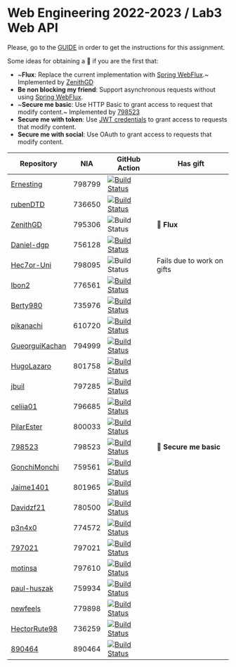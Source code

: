 # Web Engineering 2022-2023 / Lab3 Web API

Please, go to the [GUIDE](docs/GUIDE.md) in order to get the instructions for this assignment.

Some ideas for obtaining a :gift: if you are the first that:

- ~**Flux**: Replace the current implementation with [Spring WebFlux](https://docs.spring.io/spring-framework/docs/current/reference/html/web-reactive.html).~ Implemented by [ZenithGD](https://github.com/ZenithGD/lab3-web-api/tree/work)
- **Be non blocking my friend**: Support asynchronous requests without using [Spring WebFlux](https://docs.spring.io/spring-framework/docs/current/reference/html/web-reactive.html).
- ~**Secure me basic**: Use HTTP Basic to grant access to request that modify content.~ Implemented by [798523](https://github.com/798523/lab3-web-api/tree/work)
- **Secure me with token**: Use [JWT credentials](https://jwt.io/) to grant access to requests that modify content.
- **Secure me with social**: Use OAuth to grant access to requests that modify content.

| Repository                                                         | NIA    | GitHub Action                                                                                                                                                                                | Has gift |
|--------------------------------------------------------------------|--------|----------------------------------------------------------------------------------------------------------------------------------------------------------------------------------------------|----- |
| [Ernesting](https://github.com/Ernesting/lab3-web-api/tree/work)   | 798799 | [![Build Status](https://github.com/Ernesting/lab3-web-api/actions/workflows/CI.yml/badge.svg?branch=work&event=push)](https://github.com/Ernesting/lab3-web-api/actions/workflows/CI.yml)   
| [rubenDTD](https://github.com/rubenDTD/lab3-web-api/tree/work)     | 736650 | [![Build Status](https://github.com/rubenDTD/lab3-web-api/actions/workflows/CI.yml/badge.svg?branch=work&event=push)](https://github.com/rubenDTD/lab3-web-api/actions/workflows/CI.yml)     |
| [ZenithGD](https://github.com/ZenithGD/lab3-web-api/tree/work)     | 795306 | ![Build Status](https://github.com/ZenithGD/lab3-web-api/actions/workflows/CI.yml/badge.svg?branch=work&event=push)                                                                          | :gift: **Flux** |
| [Daniel-dgp](https://github.com/Daniel-dgp/lab3-web-api/tree/work) | 756128 | [![Build Status](https://github.com/Daniel-dgp/lab3-web-api/actions/workflows/CI.yml/badge.svg?branch=work&event=push)](https://github.com/Daniel-dgp/lab3-web-api/actions/workflows/CI.yml) |
| [Hec7or-Uni](https://github.com/Hec7or-Uni/lab3-web-api/tree/work) | 798095 | ![Build Status](https://github.com/Hec7or-Uni/lab3-web-api/actions/workflows/CI.yml/badge.svg?branch=work&event=push) | Fails due to work on gifts                                                                        
| [Ibon2](https://github.com/Ibon2/lab3-web-api/tree/work)           | 776561 | [![Build Status](https://github.com/Ibon2/lab3-web-api/actions/workflows/CI.yml/badge.svg?branch=work&event=push)](https://github.com/Ibon2/lab3-web-api/actions/workflows/CI.yml)           
| [Berty980](https://github.com/Berty980/lab3-web-api/tree/work)     | 735976 | [![Build Status](https://github.com/Berty980/lab3-web-api/actions/workflows/CI.yml/badge.svg?branch=work&event=push)](https://github.com/Berty980/lab3-web-api/actions/workflows/CI.yml)     |
| [pikanachi](https://github.com/pikanachi/lab3-web-api/tree/work)   | 610720 | [![Build Status](https://github.com/pikanachi/lab3-web-api/actions/workflows/CI.yml/badge.svg?branch=work&event=push)](https://github.com/pikanachi/lab3-web-api/actions/workflows/CI.yml)   |
| [GueorguiKachan](https://github.com/GueorguiKachan/lab3-web-api/tree/work) | 794999 | [![Build Status](https://github.com/GueorguiKachan/lab3-web-api/actions/workflows/CI.yml/badge.svg?branch=work&event=push)](https://github.com/GueorguiKachan/lab3-web-api/actions/workflows/CI.yml) 
| [HugoLazaro](https://github.com/HugoLazaro/lab3-web-api/tree/work)  | 801758 | [![Build Status](https://github.com/HugoLazaro/lab3-web-api/actions/workflows/CI.yml/badge.svg?branch=work&event=push)](https://github.com/Ernesting/lab3-web-api/actions/workflows/CI.yml) 
| [jbuil](https://github.com/jbuil/lab3-web-api/tree/work) | 797285 | [![Build Status](https://github.com/jbuil/lab3-web-api/actions/workflows/CI.yml/badge.svg?branch=work&event=push)](https://github.com/jbuil/lab3-web-api/actions/workflows/CI.yml) |
| [celiia01](https://github.com/celiia01/lab3-web-api/tree/work)   | 796685 | [![Build Status](https://github.com/celiia01/lab3-web-api/actions/workflows/CI.yml/badge.svg?branch=work&event=push)](https://github.com/celiia01/lab3-web-api/actions/workflows/CI.yml)   |
| [PilarEster](https://github.com/PilarEster/lab3-web-api/tree/work) | 800033 | [![Build Status](https://github.com/PilarEster/lab3-web-api/actions/workflows/CI.yml/badge.svg?branch=work&event=push)](https://github.com/PilarEster/lab3-web-api/actions/workflows/CI.yml) |
| [798523](https://github.com/798523/lab3-web-api/tree/work)   | 798523 | [![Build Status](https://github.com/798523/lab3-web-api/actions/workflows/CI.yml/badge.svg?branch=work&event=push)](https://github.com/798523/lab3-web-api/actions/workflows/CI.yml)   | :gift: **Secure me basic** |
| [GonchiMonchi](https://github.com/GonchiMonchi/lab3-web-api/tree/work)     | 759561 | [![Build Status](https://github.com/GonchiMonchi/lab3-web-api/actions/workflows/CI.yml/badge.svg?branch=work&event=push)](https://github.com/GonchiMonchi/lab3-web-api/actions/workflows/CI.yml)   |
| [Jaime1401](https://github.com/Jaime1401/lab3-web-api/tree/work)           | 801965 | [![Build Status](https://github.com/Jaime1401/lab3-web-api/actions/workflows/CI.yml/badge.svg?branch=work&event=push)](https://github.com/Jaime1401/lab3-web-api/actions/workflows/CI.yml)           |
| [Davidzf21](https://github.com/Davidzf21/lab3-web-api/tree/work) | 780500 | [![Build Status](https://github.com/Davidzf21/lab3-web-api/actions/workflows/CI.yml/badge.svg?branch=work&event=push)](https://github.com/Davidzf21/lab3-web-api/actions/workflows/CI.yml) |
| [p3n4x0](https://github.com/p3n4x0/lab3-web-api/tree/work)   | 774572 | [![Build Status](https://github.com/p3n4x0/lab3-web-api/actions/workflows/CI.yml/badge.svg?branch=work&event=push)](https://github.com/p3n4x0/lab3-web-api/actions/workflows/CI.yml)   |
| [797021](https://github.com/797021/lab3-web-api/tree/work)   | 797021 | [![Build Status](https://github.com/797021/lab3-web-api/actions/workflows/CI.yml/badge.svg?branch=work&event=push)](https://github.com/797021/lab3-web-api/actions/workflows/CI.yml)   |
| [motinsa](https://github.com/motinsa/lab3-web-api/tree/work)       | 797610 | [![Build Status](https://github.com/motinsa/lab3-web-api/actions/workflows/CI.yml/badge.svg?branch=work&event=push)](https://github.com/motinsa/lab3-web-api/actions/workflows/CI.yml)       |
| [paul-huszak](https://github.com/paul-huszak/lab3-web-api/tree/work) | 759934 | [![Build Status](https://github.com/paul-huszak/lab3-web-api/actions/workflows/CI.yml/badge.svg?branch=work&event=push)](https://github.com/paul-huszak/lab3-web-api/actions/workflows/CI.yml) |
| [newfeels](https://github.com/newfeels/lab3-web-api/tree/work)      | 779898 | [![Build Status](https://github.com/newfeels/lab3-web-api/actions/workflows/CI.yml/badge.svg?branch=work&event=push)](https://github.com/newfeels/lab3-web-api/actions/workflows/CI.yml)             |
| [HectorRute98](https://github.com/HectorRute98/lab3-web-api/tree/work)       | 736259 | [![Build Status](https://github.com/HectorRute98/lab3-web-api/actions/workflows/CI.yml/badge.svg?branch=work&event=push)](https://github.com/HectorRute98/lab3-web-api/actions/workflows/CI.yml)       |
| [890464](https://github.com/890464/lab3-web-api/tree/work)                 | 890464 | [![Build Status](https://github.com/890464/lab3-web-api/actions/workflows/CI.yml/badge.svg?branch=work&event=push)](https://github.com/890464/lab3-web-api/actions/workflows/CI.yml)       |
